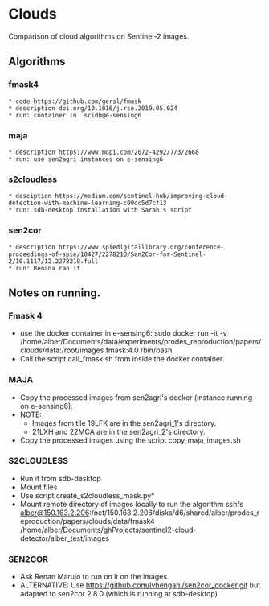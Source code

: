 # Clouds

Comparison of cloud algorithms on Sentinel-2 images.


## Algorithms

### fmask4
    * code https://github.com/gersl/fmask
    * description doi.org/10.1016/j.rse.2019.05.024
    * run: container in  scidb@e-sensing6
### maja
    * description https://www.mdpi.com/2072-4292/7/3/2668
    * run: use sen2agri instances on e-sensing6
### s2cloudless
    * desciption https://medium.com/sentinel-hub/improving-cloud-detection-with-machine-learning-c09dc5d7cf13
    * run: sdb-desktop installation with Sarah's script
### sen2cor
    * description https://www.spiedigitallibrary.org/conference-proceedings-of-spie/10427/2278218/Sen2Cor-for-Sentinel-2/10.1117/12.2278218.full 
    * run: Renana ran it


## Notes on running.

### Fmask 4

* use the docker container in e-sensing6: sudo docker run -it -v /home/alber/Documents/data/experiments/prodes_reproduction/papers/clouds/data:/root/images fmask:4.0 /bin/bash
* Call the script call_fmask.sh from inside the docker container.


### MAJA

* Copy the processed images from sen2agri's docker (instance running on e-sensing6).
* NOTE:
    + Images from tile 19LFK are in the sen2agri_1's directory.
    + 21LXH  and 22MCA are in the sen2agri_2's directory. 
* Copy the processed images using the script copy_maja_images.sh


### S2CLOUDLESS

* Run it from sdb-desktop
* Mount files 
* Use script create_s2cloudless_mask.py*
* Mount remote directory of images locally to run the algorithm sshfs alber@150.163.2.206:/net/150.163.2.206/disks/d6/shared/alber/prodes_reproduction/papers/clouds/data/fmask4 /home/alber/Documents/ghProjects/sentinel2-cloud-detector/alber_test/images


### SEN2COR

* Ask Renan Marujo to run on it on the images.
* ALTERNATIVE: Use https://github.com/lvhengani/sen2cor_docker.git but adapted to sen2cor 2.8.0 (which is running at sdb-desktop)
